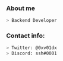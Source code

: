 ### About me

```bash
> Backend Developer
```

### Contact info:
```bash
> Twitter: @0xv01dx
> Discord: ssh#0001
```
